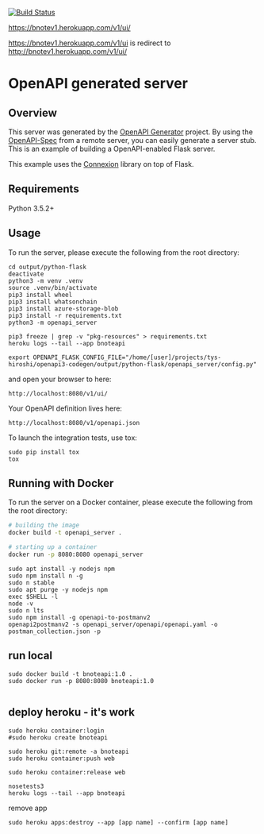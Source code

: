 [![Build Status](https://travis-ci.org/tys-hiroshi/bnoteapi.svg?branch=develop)](https://travis-ci.org/tys-hiroshi/bnoteapi)

https://bnotev1.herokuapp.com/v1/ui/

https://bnotev1.herokuapp.com/v1/ui is redirect to http://bnotev1.herokuapp.com/v1/ui/

# OpenAPI generated server

## Overview
This server was generated by the [OpenAPI Generator](https://openapi-generator.tech) project. By using the
[OpenAPI-Spec](https://openapis.org) from a remote server, you can easily generate a server stub.  This
is an example of building a OpenAPI-enabled Flask server.

This example uses the [Connexion](https://github.com/zalando/connexion) library on top of Flask.

## Requirements
Python 3.5.2+

## Usage
To run the server, please execute the following from the root directory:

```
cd output/python-flask
deactivate
python3 -m venv .venv
source .venv/bin/activate
pip3 install wheel
pip3 install whatsonchain
pip3 install azure-storage-blob
pip3 install -r requirements.txt
python3 -m openapi_server

pip3 freeze | grep -v "pkg-resources" > requirements.txt
heroku logs --tail --app bnoteapi
```

```
export OPENAPI_FLASK_CONFIG_FILE="/home/[user]/projects/tys-hiroshi/openapi3-codegen/output/python-flask/openapi_server/config.py"
```

and open your browser to here:

```
http://localhost:8080/v1/ui/
```

Your OpenAPI definition lives here:

```
http://localhost:8080/v1/openapi.json
```

To launch the integration tests, use tox:
```
sudo pip install tox
tox
```

## Running with Docker

To run the server on a Docker container, please execute the following from the root directory:

```bash
# building the image
docker build -t openapi_server .

# starting up a container
docker run -p 8080:8080 openapi_server
```


```
sudo apt install -y nodejs npm
sudo npm install n -g
sudo n stable
sudo apt purge -y nodejs npm
exec $SHELL -l
node -v
sudo n lts
sudo npm install -g openapi-to-postmanv2
openapi2postmanv2 -s openapi_server/openapi/openapi.yaml -o postman_collection.json -p
```



## run local

```
sudo docker build -t bnoteapi:1.0 .
sudo docker run -p 8080:8080 bnoteapi:1.0


```

## deploy heroku - it's work

```
sudo heroku container:login
#sudo heroku create bnoteapi

sudo heroku git:remote -a bnoteapi
sudo heroku container:push web

sudo heroku container:release web

nosetests3
heroku logs --tail --app bnoteapi

```

remove app

```
sudo heroku apps:destroy --app [app name] --confirm [app name]
```
